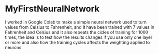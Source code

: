 # MyFirstNeuralNetwork
I worked in Google Colab to make a simple neural network used to turn values from Celsius to Fahrenheit, and it have been trained with 7 values in Fahrenheit and Celsius and It also repeats the cicles of training for 1000 times, the idea is to test how the results changes if you use only one layer or more and also how the training cycles affects the weighting applied to neurons